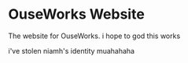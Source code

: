 # OuseWorks Website

The website for OuseWorks.
i hope to god this works

i've stolen niamh's identity muahahaha
